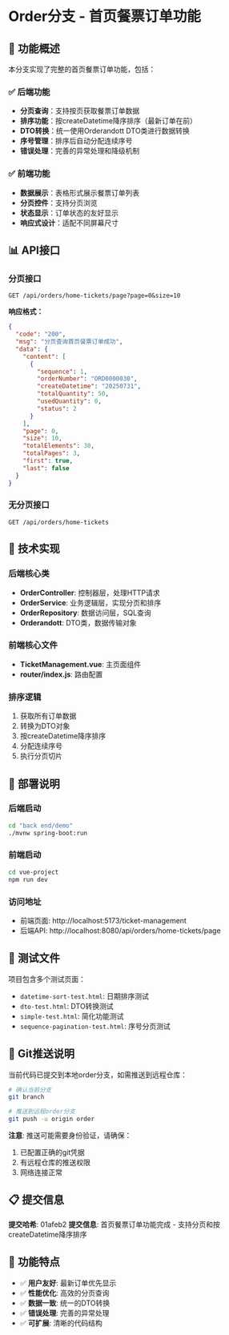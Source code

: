 # Order分支 - 首页餐票订单功能

## 🎯 功能概述

本分支实现了完整的首页餐票订单功能，包括：

### ✅ 后端功能
- **分页查询**：支持按页获取餐票订单数据
- **排序功能**：按createDatetime降序排序（最新订单在前）
- **DTO转换**：统一使用Orderandott DTO类进行数据转换
- **序号管理**：排序后自动分配连续序号
- **错误处理**：完善的异常处理和降级机制

### ✅ 前端功能
- **数据展示**：表格形式展示餐票订单列表
- **分页控件**：支持分页浏览
- **状态显示**：订单状态的友好显示
- **响应式设计**：适配不同屏幕尺寸

## 📊 API接口

### 分页接口
```
GET /api/orders/home-tickets/page?page=0&size=10
```

**响应格式：**
```json
{
  "code": "200",
  "msg": "分页查询首页餐票订单成功",
  "data": {
    "content": [
      {
        "sequence": 1,
        "orderNumber": "ORD0000030",
        "createDatetime": "20250731",
        "totalQuantity": 50,
        "usedQuantity": 0,
        "status": 2
      }
    ],
    "page": 0,
    "size": 10,
    "totalElements": 30,
    "totalPages": 3,
    "first": true,
    "last": false
  }
}
```

### 无分页接口
```
GET /api/orders/home-tickets
```

## 🔧 技术实现

### 后端核心类
- **OrderController**: 控制器层，处理HTTP请求
- **OrderService**: 业务逻辑层，实现分页和排序
- **OrderRepository**: 数据访问层，SQL查询
- **Orderandott**: DTO类，数据传输对象

### 前端核心文件
- **TicketManagement.vue**: 主页面组件
- **router/index.js**: 路由配置

### 排序逻辑
1. 获取所有订单数据
2. 转换为DTO对象
3. 按createDatetime降序排序
4. 分配连续序号
5. 执行分页切片

## 🚀 部署说明

### 后端启动
```bash
cd "back end/demo"
./mvnw spring-boot:run
```

### 前端启动
```bash
cd vue-project
npm run dev
```

### 访问地址
- 前端页面: http://localhost:5173/ticket-management
- 后端API: http://localhost:8080/api/orders/home-tickets/page

## 📝 测试文件

项目包含多个测试页面：
- `datetime-sort-test.html`: 日期排序测试
- `dto-test.html`: DTO转换测试
- `simple-test.html`: 简化功能测试
- `sequence-pagination-test.html`: 序号分页测试

## 🔄 Git推送说明

当前代码已提交到本地order分支，如需推送到远程仓库：

```bash
# 确认当前分支
git branch

# 推送到远程order分支
git push -u origin order
```

**注意**: 推送可能需要身份验证，请确保：
1. 已配置正确的git凭据
2. 有远程仓库的推送权限
3. 网络连接正常

## 📋 提交信息

**提交哈希**: 01afeb2
**提交信息**: 首页餐票订单功能完成 - 支持分页和按createDatetime降序排序

## 🎉 功能特点

- ✅ **用户友好**: 最新订单优先显示
- ✅ **性能优化**: 高效的分页查询
- ✅ **数据一致**: 统一的DTO转换
- ✅ **错误处理**: 完善的异常处理
- ✅ **可扩展**: 清晰的代码结构
